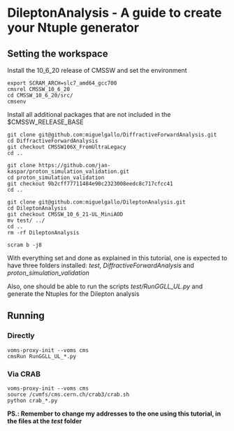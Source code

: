 # DileptonAnalysis - A guide to create your Ntuple generator 

## Setting the workspace 

Install the 10_6_20 release of CMSSW and set the environment

```
export SCRAM_ARCH=slc7_amd64_gcc700 
cmsrel CMSSW_10_6_20
cd CMSSW_10_6_20/src/
cmsenv 
```

Install all additional packages that are not included in the $CMSSW_RELEASE_BASE

```
git clone git@github.com:miguelgallo/DiffractiveForwardAnalysis.git
cd DiffractiveForwardAnalysis
git checkout CMSSW106X_FromUltraLegacy
cd ..

git clone https://github.com/jan-kaspar/proton_simulation_validation.git
cd proton_simulation_validation
git checkout 9b2cff77711484e90c2323008eedc8c717cfcc41
cd ..

git clone git@github.com:miguelgallo/DileptonAnalysis.git
cd DileptonAnalysis
git checkout CMSSW_10_6_21-UL_MiniAOD
mv test/ ../
cd .. 
rm -rf DileptonAnalysis

scram b -j8
```

With everything set and done as explained in this tutorial, one is expected to have three folders installed:
*test*, *DiffractiveForwardAnalysis* and *proton_simulation_validation*

Also, one should be able to run the scripts *test/RunGGLL_UL.py* and generate the Ntuples for the Dilepton analysis

## Running 

### Directly

```
voms-proxy-init --voms cms 
cmsRun RunGGLL_UL_*.py 
```

### Via CRAB

```
voms-proxy-init --voms cms
source /cvmfs/cms.cern.ch/crab3/crab.sh
python crab_*.py 
```

**PS.: Remember to change my addresses to the one using this tutorial, in the files at the *test* folder** 
